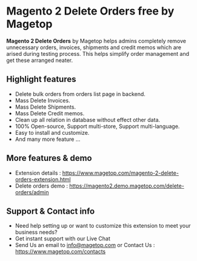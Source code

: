# Magento 2 Delete Orders free by Magetop

**Magento 2 Delete Orders** by Magetop helps admins completely remove unnecessary orders, invoices, shipments and credit memos which are arised during testing process. This helps simplify order management and get these arranged neater.


## Highlight features

- Delete bulk orders from orders list page in backend.
- Mass Delete Invoices.
- Mass Delete Shipments.
- Mass Delete Credit memos.
- Clean up all relation in database without effect other data.
- 100% Open-source, Support multi-store, Support multi-language.
- Easy to install and customize.
- And many more feature ...

## More features & demo

- Extension details : https://www.magetop.com/magento-2-delete-orders-extension.html
- Delete orders demo : https://magento2.demo.magetop.com/delete-orders/admin

## Support & Contact info

- Need help setting up or want to customize this extension to meet your business needs? 
- Get instant support with our Live Chat
- Send Us an email to info@magetop.com or Contact Us : https://www.magetop.com/contacts

